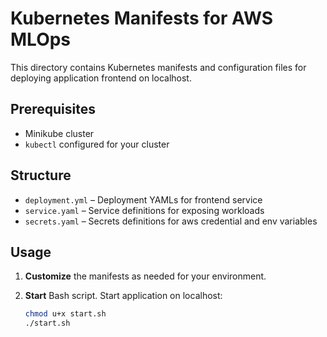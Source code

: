 # Kubernetes Manifests for AWS MLOps

This directory contains Kubernetes manifests and configuration files for deploying application frontend on localhost.

## Prerequisites

- Minikube cluster
- `kubectl` configured for your cluster

## Structure

- `deployment.yml` – Deployment YAMLs for frontend service
- `service.yaml` – Service definitions for exposing workloads
- `secrets.yaml` – Secrets definitions for aws credential and env variables

## Usage

1. **Customize** the manifests as needed for your environment.
2. **Start** Bash script. Start application on localhost:

    ```sh
    chmod u+x start.sh
    ./start.sh
    ```
